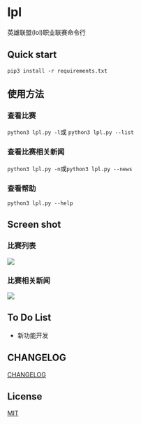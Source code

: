 

# lpl

英雄联盟(lol)职业联赛命令行



## Quick start
```shell
pip3 install -r requirements.txt
```


## 使用方法
### 查看比赛
```python3 lpl.py -l```或 ```python3 lpl.py --list```

### 查看比赛相关新闻
```python3 lpl.py -n```或```python3 lpl.py --news```

### 查看帮助
```python3 lpl.py --help```




## Screen shot
### 比赛列表

![](./images/screenshot.jpg)

### 比赛相关新闻

![](./images/screenshot2.jpg)



## To Do List

- 新功能开发



## CHANGELOG

[CHANGELOG](https://github.com/wjhtime/lpl/releases)



## License

[MIT](https://github.com/wjhtime/lpl/blob/master/LICENSE)








